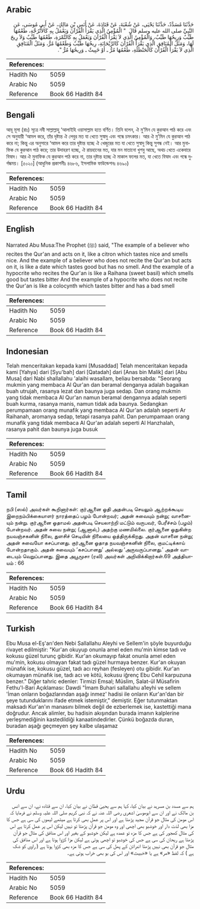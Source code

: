 ## Arabic


<div dir="rtl" lang="ar" style={{fontSize:'larger',backgroundColor:'#f8f9fa',padding:20}}>
حَدَّثَنَا مُسَدَّدٌ، حَدَّثَنَا يَحْيَى، عَنْ شُعْبَةَ، عَنْ قَتَادَةَ، عَنْ أَنَسِ بْنِ مَالِكٍ، عَنْ أَبِي مُوسَى، عَنِ النَّبِيِّ صلى الله عليه وسلم قَالَ ‏ "‏ الْمُؤْمِنُ الَّذِي يَقْرَأُ الْقُرْآنَ وَيَعْمَلُ بِهِ كَالأُتْرُجَّةِ، طَعْمُهَا طَيِّبٌ وَرِيحُهَا طَيِّبٌ، وَالْمُؤْمِنُ الَّذِي لاَ يَقْرَأُ الْقُرْآنَ وَيَعْمَلُ بِهِ كَالتَّمْرَةِ، طَعْمُهَا طَيِّبٌ وَلاَ رِيحَ لَهَا، وَمَثَلُ الْمُنَافِقِ الَّذِي يَقْرَأُ الْقُرْآنَ كَالرَّيْحَانَةِ، رِيحُهَا طَيِّبٌ وَطَعْمُهَا مُرٌّ، وَمَثَلُ الْمُنَافِقِ الَّذِي لاَ يَقْرَأُ الْقُرْآنَ كَالْحَنْظَلَةِ، طَعْمُهَا مُرٌّ ـ أَوْ خَبِيثٌ ـ وَرِيحُهَا مُرٌّ ‏"‏‏.‏
</div>
<div style={{backgroundColor:'#f8f9fa',padding:20, marginBottom: 10}}><table> <thead> <tr> <th>References:</th> <th></th> </tr> </thead> <tbody><tr><td>Hadith No</td><td>5059</td></tr><tr><td>Arabic No</td><td>5059</td></tr><tr><td>Reference</td><td>Book 66 Hadith 84</td></tr></tbody></table></div>

## Bengali


<div dir="ltr" lang="bn" style={{fontSize:'larger',backgroundColor:'#f8f9fa',padding:20}}>
আবূ মূসা (রাঃ) সূত্রে নবী সাল্লাল্লাহু ‘আলাইহি ওয়াসাল্লাম হতে বর্ণিত। তিনি বলেন, ঐ মু’মিন যে কুরআন পাঠ করে এবং সে অনুযায়ী ‘আমল করে, তাঁর দৃষ্টান্ত ঐ লেবুর মত যা খেতে সুস্বাদু এবং গন্ধে চমৎকার। আর ঐ মু’মিন যে কুরআন পাঠ করে না; কিন্তু এর অনুসারে ‘আমল করে তার দৃষ্টান্ত হচ্ছে ঐ খেজুরের মত যা খেতে সুস্বাদু কিন্তু সুগন্ধ নেই। আর মুনাফিক যে কুরআন পাঠ করে; তার উদাহরণ হচ্ছে, ঐ রায়হানের মত, যার মন মাতানো খুশবু আছে, অথচ খেতে একেবারে বিস্বাদ। আর ঐ মুনাফিক যে কুরআন পাঠ করে না, তার দৃষ্টান্ত হচ্ছে ঐ মাকাল ফলের মত, যা খেতে বিস্বাদ এবং গন্ধে দুর্গন্ধময়। [৫০২০] (আধুনিক প্রকাশনীঃ ৪৬৮৬, ইসলামিক ফাউন্ডেশনঃ ৪৬৯০)
</div>
<div style={{backgroundColor:'#f8f9fa',padding:20, marginBottom: 10}}><table> <thead> <tr> <th>References:</th> <th></th> </tr> </thead> <tbody><tr><td>Hadith No</td><td>5059</td></tr><tr><td>Arabic No</td><td>5059</td></tr><tr><td>Reference</td><td>Book 66 Hadith 84</td></tr></tbody></table></div>

## English


<div dir="ltr" lang="en" style={{fontSize:'larger',backgroundColor:'#f8f9fa',padding:20}}>
Narrated Abu Musa:The Prophet (ﷺ) said, "The example of a believer who recites the Qur'an and acts on it, like a citron which tastes nice and smells nice. And the example of a believer who does not recite the Qur'an but acts on it, is like a date which tastes good but has no smell. And the example of a hypocrite who recites the Qur'an is like a Raihana (sweet basil) which smells good but tastes bitter And the example of a hypocrite who does not recite the Qur'an is like a colocynth which tastes bitter and has a bad smell
</div>
<div style={{backgroundColor:'#f8f9fa',padding:20, marginBottom: 10}}><table> <thead> <tr> <th>References:</th> <th></th> </tr> </thead> <tbody><tr><td>Hadith No</td><td>5059</td></tr><tr><td>Arabic No</td><td>5059</td></tr><tr><td>Reference</td><td>Book 66 Hadith 84</td></tr></tbody></table></div>

## Indonesian


<div dir="ltr" lang="id" style={{fontSize:'larger',backgroundColor:'#f8f9fa',padding:20}}>
Telah menceritakan kepada kami [Musaddad] Telah menceritakan kepada kami [Yahya] dari [Syu'bah] dari [Qatadah] dari [Anas bin Malik] dari [Abu Musa] dari Nabi shallallahu 'alaihi wasallam, beliau bersabda: "Seorang mukmin yang membaca Al Qur'an dan beramal denganya adalah bagaikan buah utrujah, rasanya lezat dan baunya juga sedap. Dan orang mukmin yang tidak membaca Al Qur'an namun beramal dengannya adalah seperti buah kurma, rasanya manis, namun tidak ada baunya. Sedangkan perumpamaan orang munafik yang membaca Al Qur'an adalah seperti Ar Raihanah, aromanya sedap, tetapi rasanya pahit. Dan perumpamaan orang munafik yang tidak membaca Al Qur'an adalah seperti Al Hanzhalah, rasanya pahit dan baunya juga busuk
</div>
<div style={{backgroundColor:'#f8f9fa',padding:20, marginBottom: 10}}><table> <thead> <tr> <th>References:</th> <th></th> </tr> </thead> <tbody><tr><td>Hadith No</td><td>5059</td></tr><tr><td>Arabic No</td><td>5059</td></tr><tr><td>Reference</td><td>Book 66 Hadith 84</td></tr></tbody></table></div>

## Tamil


<div dir="ltr" lang="ta" style={{fontSize:'larger',backgroundColor:'#f8f9fa',padding:20}}>
நபி (ஸல்) அவர்கள் கூறினார்கள்: குர்ஆனை ஓதி அதன்படி செயலும் ஆற்றக்கூடிய இறைநம்பிக்கையாளர் நாரத்தைப் பழம் போன்றவர்; அதன் சுவையும் நன்று; வாசனையும் நன்று. குர்ஆனை ஓதாமல் அதன்படி செயலாற்றி மட்டும் வருபவர், பேரீச்சம் (பழம்) போன்றவர். அதன் சுவை நன்று; (ஆனால்,) அதற்கு மணமில்லை. குர்ஆனை ஓதுகின்ற நயவஞ்சகனின் நிலை, துளசிச் செடியின் நிலையை ஒத்திருக்கிறது. அதன் வாசனை நன்று; அதன் சுவையோ கசப்பானது. குர்ஆனை ஓதாத நயவஞ்சகனின் நிலை, குமட்டிக்காய் போன்றதாகும். அதன் சுவையும் ‘கசப்பானது’ அல்லது ‘அருவருப்பானது.’ அதன் வாடையும் வெறுப்பானது. இதை அபூமூசா (ரலி) அவர்கள் அறிவிக்கிறார்கள்.69 அத்தியாயம் : 66
</div>
<div style={{backgroundColor:'#f8f9fa',padding:20, marginBottom: 10}}><table> <thead> <tr> <th>References:</th> <th></th> </tr> </thead> <tbody><tr><td>Hadith No</td><td>5059</td></tr><tr><td>Arabic No</td><td>5059</td></tr><tr><td>Reference</td><td>Book 66 Hadith 84</td></tr></tbody></table></div>

## Turkish


<div dir="ltr" lang="tr" style={{fontSize:'larger',backgroundColor:'#f8f9fa',padding:20}}>
Ebu Musa el-Eş'arı'den Nebi Sallallahu Aleyhi ve Sellem'in şöyle buyurduğu rivayet edilmiştir: "Kur'an okuyup onunla amel eden mu'min kimse tadı ve kokusu güzel turunç gibidir. Kur'an okumayıp fakat onunla amel eden mu'min, kokusu olmayan fakat tadı güzel hurmaya benzer. Kur'an okuyan münafık ise, kokusu güzel, tadı acı reyhan (fesleyen) otu gibidir. Kur'an okumayan münafık ise, tadı acı ve kötü, kokusu iğrenç Ebu Cehil karpuzuna benzer." Diğer tahric edenler: Tirmizi Emsal; Müslim, Salat-ül Müsafirin Fethu'l-Bari Açıklaması: Dawdi "İmam Buhari sallallahu a1eyhi ve sellem 'İman onların boğazlarından aşağı inmez' hadisi ile onların Kur'an'dan bir şeye tutunduklarını ifade etmek istemiştir," demiştir. Eğer tutunmaktan maksadı Kur'an'ın manasını bilmek değil de ezberlemek ise, kastettiği mana doğrudur. Ancak alimler, bu hadisin akışından burada imanın kalplerine yerleşmediğinin kastedildiği kanaatindedirler. Çünkü boğazda duran, buradan aşağı geçmeyen şey kalbe ulaşamaz
</div>
<div style={{backgroundColor:'#f8f9fa',padding:20, marginBottom: 10}}><table> <thead> <tr> <th>References:</th> <th></th> </tr> </thead> <tbody><tr><td>Hadith No</td><td>5059</td></tr><tr><td>Arabic No</td><td>5059</td></tr><tr><td>Reference</td><td>Book 66 Hadith 84</td></tr></tbody></table></div>

## Urdu


<div dir="rtl" lang="ur" style={{fontSize:'larger',backgroundColor:'#f8f9fa',padding:20}}>
ہم سے مسدد بن مسرہد نے بیان کیا، کہا ہم سے یحییٰ قطان نے بیان کیا، ان سے قتادہ نے، ان سے انس بن مالک نے اور ان سے ابوموسیٰ اشعری رضی اللہ عنہ نے کہ نبی کریم صلی اللہ علیہ وسلم نے فرمایا کہ اس مومن کی مثال جو قرآن مجید پڑھتا ہے اور اس پر عمل بھی کرتا ہے میٹھے لیموں کی سی ہے جس کا مزا بھی لذت دار اور خوشبو بھی اچھی اور وہ مومن جو قرآن پڑھتا تو نہیں لیکن اس پر عمل کرتا ہے اس کی مثال کھجور کی ہے جس کا مزہ تو عمدہ ہے لیکن خوشبو کے بغیر اور اس منافق کی مثال جو قرآن پڑھتا ہے ریحان کی سی ہے جس کی خوشبو تو اچھی ہوتی ہے لیکن مزا کڑوا ہوتا ہے اور اس منافق کی مثال جو قرآن بھی نہیں پڑھتا اندرائن کے پھل کی سی ہے جس کا مزہ بھی کڑوا ہوتا ہے ( راوی کو شک ہے ) کہ لفظ «مر» ہے یا «خبيث» اور اس کی بو بھی خراب ہوتی ہے۔
</div>
<div style={{backgroundColor:'#f8f9fa',padding:20, marginBottom: 10}}><table> <thead> <tr> <th>References:</th> <th></th> </tr> </thead> <tbody><tr><td>Hadith No</td><td>5059</td></tr><tr><td>Arabic No</td><td>5059</td></tr><tr><td>Reference</td><td>Book 66 Hadith 84</td></tr></tbody></table></div>